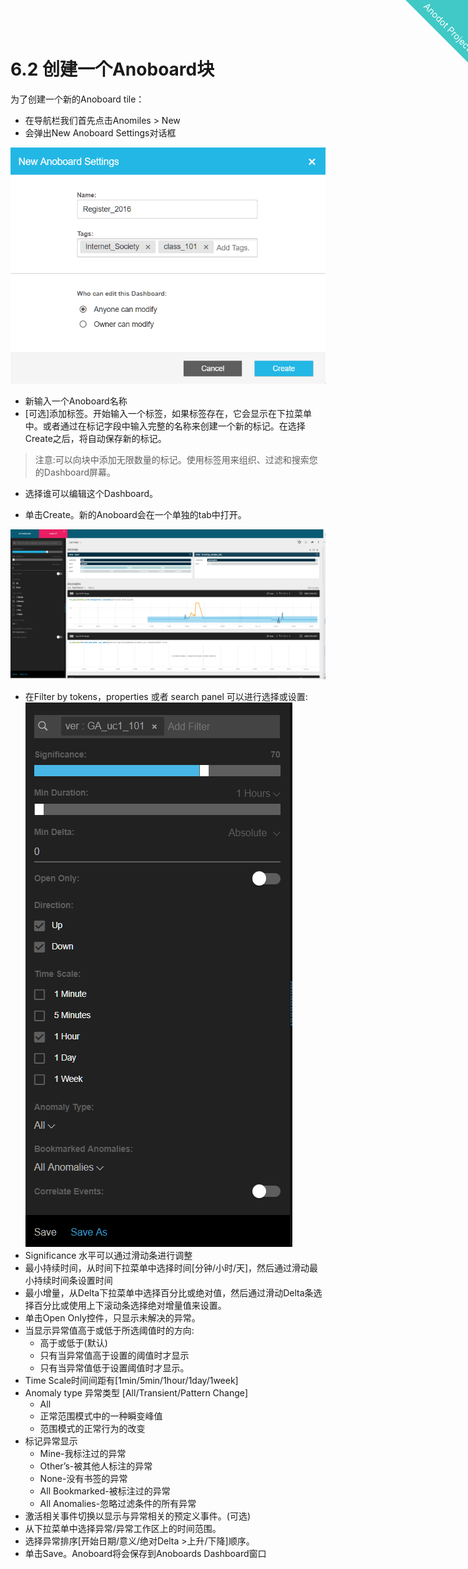 
<html>
    <a href="https://www.anodot.com/" class="homepage-corner" aria-label="View source on Github">
        <svg width="100" height="100" viewBox="0 0 250 250" style="fill:#40c9c6; color:#fff; position: fixed; top: 0; border: 0; right: 0;" aria-hidden="true">
            <path d="M0,0 L250,250 L250,0 Z"></path>
            <text x="40" y="40" fill="white" style="font-size: 36px;" size="20" transform="rotate(45 70,70)">Anodot Project</text>
        </svg>
    </a>
    </style>
</html>


# 6.2 创建一个Anoboard块

为了创建一个新的Anoboard tile：
- 在导航栏我们首先点击Anomiles > New
- 会弹出New Anoboard Settings对话框

![image](2_create_anoboard_tile/create_anoboard_01.png)
  - 新输入一个Anoboard名称
  - [可选]添加标签。开始输入一个标签，如果标签存在，它会显示在下拉菜单中。或者通过在标记字段中输入完整的名称来创建一个新的标记。在选择Create之后，将自动保存新的标记。
  > 注意:可以向块中添加无限数量的标记。使用标签用来组织、过滤和搜索您的Dashboard屏幕。

  - 选择谁可以编辑这个Dashboard。

- 单击Create。新的Anoboard会在一个单独的tab中打开。

![image](2_create_anoboard_tile/create_anoboard_02.png)

- 在Filter by tokens，properties 或者 search panel 可以进行选择或设置:
![image](2_create_anoboard_tile/create_anoboard_03.png)
- Significance 水平可以通过滑动条进行调整
- 最小持续时间，从时间下拉菜单中选择时间[分钟/小时/天]，然后通过滑动最小持续时间条设置时间
- 最小增量，从Delta下拉菜单中选择百分比或绝对值，然后通过滑动Delta条选择百分比或使用上下滚动条选择绝对增量值来设置。
- 单击Open Only控件，只显示未解决的异常。
- 当显示异常值高于或低于所选阈值时的方向:
  - 高于或低于(默认)
  - 只有当异常值高于设置的阈值时才显示
  - 只有当异常值低于设置阈值时才显示。
- Time Scale时间间距有[1min/5min/1hour/1day/1week]
- Anomaly type 异常类型 [All/Transient/Pattern Change]
  - All
  - 正常范围模式中的一种瞬变峰值
  - 范围模式的正常行为的改变
- 标记异常显示
  - Mine-我标注过的异常
  - Other’s-被其他人标注的异常
  - None-没有书签的异常
  - All Bookmarked-被标注过的异常
  - All Anomalies-忽略过滤条件的所有异常
- 激活相关事件切换以显示与异常相关的预定义事件。(可选)
- 从下拉菜单中选择异常/异常工作区上的时间范围。
- 选择异常排序[开始日期/意义/绝对Delta >上升/下降]顺序。
- 单击Save。Anoboard将会保存到Anoboards Dashboard窗口
